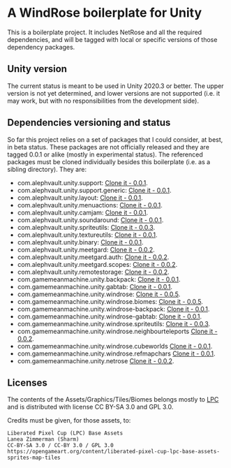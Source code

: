 # A WindRose boilerplate for Unity

This is a boilerplate project. It includes NetRose and all the required dependencies, and will be tagged with local or specific versions of those dependency packages.

Unity version
-------------

The current status is meant to be used in Unity 2020.3 or better. The upper version is not yet determined, and lower versions are not supported (i.e. it may work, but with no responsibilities from the development side).

Dependencies versioning and status
----------------------------------

So far this project relies on a set of packages that I could consider, at best, in beta status. These packages are not officially released and they are tagged 0.0.1 or alike (mostly in experimental status). The referenced packages must be cloned individually besides this boilerplate (i.e. as a sibling directory). They are:

 - com.alephvault.unity.support: [Clone it - 0.0.1](https://github.com/AlephVault/unity-support).
 - com.alephvault.unity.support.generic: [Clone it - 0.0.1](https://github.com/AlephVault/unity-support-generic).
 - com.alephvault.unity.layout: [Clone it - 0.0.1](https://github.com/AlephVault/unity-layout).
 - com.alephvault.unity.menuactions: [Clone it - 0.0.1](https://github.com/AlephVault/unity-menu-actions).
 - com.alephvault.unity.camjam: [Clone it - 0.0.1](https://github.com/AlephVault/unity-camjam).
 - com.alephvault.unity.soundaround: [Clone it - 0.0.1](https://github.com/AlephVault/unity-soundaround).
 - com.alephvault.unity.spriteutils: [Clone it - 0.0.3](https://github.com/AlephVault/unity-spriteutils).
 - com.alephvault.unity.textureutils: [Clone it - 0.0.1](https://github.com/AlephVault/unity-textureutils).
 - com.alephvault.unity.binary: [Clone it - 0.0.1](https://github.com/AlephVault/unity-binary).
 - com.alephvault.unity.meetgard: [Clone it - 0.0.2](https://github.com/AlephVault/unity-meetgard).
 - com.alephvault.unity.meetgard.auth: [Clone it - 0.0.2](https://github.com/AlephVault/unity-meetgard-auth).
 - com.alephvault.unity.meetgard.scopes: [Clone it - 0.0.2](https://github.com/AlephVault/unity-meetgard-scopes).
 - com.alephvault.unity.remotestorage: [Clone it - 0.0.2](https://github.com/AlephVault/unity-remotestorage).
 - com.gamemeanmachine.unity.backpack: [Clone it - 0.0.1](https://gitlab.com/gamemeanmachine/unity-backpack).
 - com.gamemeanmachine.unity.gabtab: [Clone it - 0.0.1](https://gitlab.com/gamemeanmachine/unity-gabtab).
 - com.gamemeanmachine.unity.windrose: [Clone it - 0.0.5](https://gitlab.com/gamemeanmachine/unity-windrose).
 - com.gamemeanmachine.unity.windrose.biomes: [Clone it - 0.0.5](https://gitlab.com/gamemeanmachine/unity-windrose).
 - com.gamemeanmachine.unity.windrose-backpack: [Clone it - 0.0.1](https://gitlab.com/gamemeanmachine/unity-windrose-backpack-plugin).
 - com.gamemeanmachine.unity.windrose-gabtab: [Clone it - 0.0.1](https://gitlab.com/gamemeanmachine/unity-windrose-gabtab-plugin).
 - com.gamemeanmachine.unity.windrose.spriteutils: [Clone it - 0.0.3](https://gitlab.com/gamemeanmachine/unity-windrose-spriteutils).
 - com.gamemeanmachine.unity.windrose.neighbourteleports [Clone it - 0.0.2](https://gitlab.com/gamemeanmachine/unity-windrose-neighbourteleports).
 - com.gamemeanmachine.unity.windrose.cubeworlds [Clone it - 0.0.1](https://gitlab.com/gamemeanmachine/unity-windrose-cubeworlds).
 - com.gamemeanmachine.unity.windrose.refmapchars [Clone it - 0.0.1](https://gitlab.com/gamemeanmachine/unity-windrose-refmapchars).
 - com.gamemeanmachine.unity.netrose [Clone it - 0.0.2](https://gitlab.com/gamemeanmachine/unity-netrose).

Licenses
--------

The contents of the Assets/Graphics/Tiles/Biomes belongs mostly to [LPC](http://https://lpc.opengameart.org/) and is distributed with license CC BY-SA 3.0 and GPL 3.0.

Credits must be given, for those assets, to:

    Liberated Pixel Cup (LPC) Base Assets 
    Lanea Zimmerman (Sharm)
    CC-BY-SA 3.0 / CC-BY 3.0 / GPL 3.0
    https://opengameart.org/content/liberated-pixel-cup-lpc-base-assets-sprites-map-tiles


